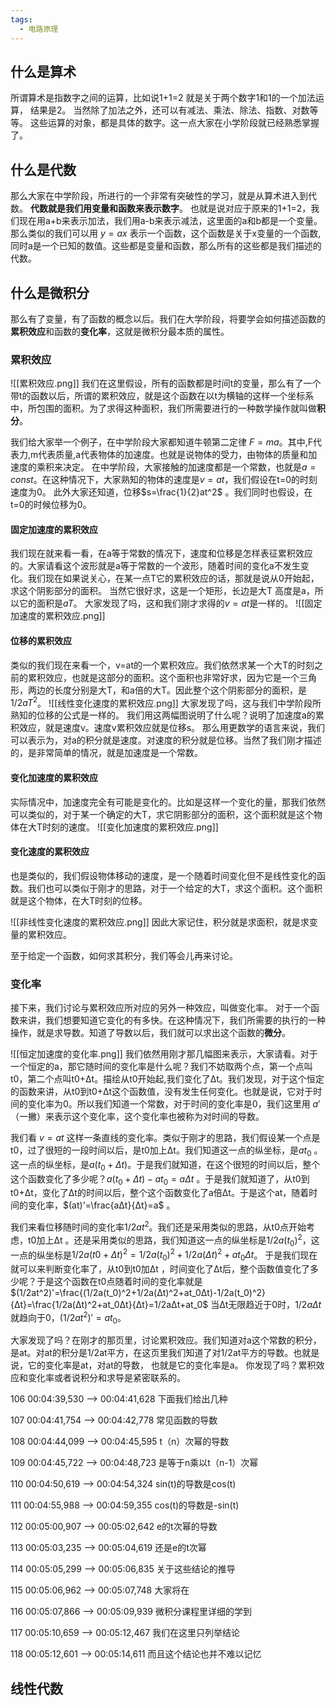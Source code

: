 ```yaml
---
tags:
  - 电路原理
---
```


## 什么是算术
所谓算术是指数字之间的运算，比如说1+1=2 就是关于两个数字1和1的一个加法运算， 结果是2。
当然除了加法之外，还可以有减法、乘法、除法、指数、对数等等。
这些运算的对象，都是具体的数字。这一点大家在小学阶段就已经熟悉掌握了。

## 什么是代数

那么大家在中学阶段，所进行的一个非常有突破性的学习，就是从算术进入到代数。
**代数就是我们用变量和函数来表示数字**。
也就是说对应于原来的1+1=2，我们现在用a+b来表示加法，我们用a-b来表示减法，这里面的a和b都是一个变量。
那么类似的我们可以用 $y=ax$ 表示一个函数，这个函数是关于x变量的一个函数,同时a是一个已知的数值。这些都是变量和函数，那么所有的这些都是我们描述的代数。
## 什么是微积分

那么有了变量，有了函数的概念以后。我们在大学阶段，将要学会如何描述函数的**累积效应**和函数的**变化率**，这就是微积分最本质的属性。

### 累积效应
 ![[累积效应.png]]
我们在这里假设，所有的函数都是时间t的变量，那么有了一个带t的函数以后，所谓的累积效应，就是这个函数在以t为横轴的这样一个坐标系中，所包围的面积。为了求得这种面积，我们所需要进行的一种数学操作就叫做**积分**。

我们给大家举一个例子，在中学阶段大家都知道牛顿第二定律 $F=ma$。其中,F代表力,m代表质量,a代表物体的加速度。也就是说物体的受力，由物体的质量和加速度的乘积来决定。
在中学阶段，大家接触的加速度都是一个常数，也就是$a=const$。在这种情况下，大家熟知的物体的速度是$v=at$，我们假设在t=0的时刻速度为0。
此外大家还知道，位移$s=\frac{1}{2}at^2$  。我们同时也假设，在t=0的时候位移为0。
#### 固定加速度的累积效应
我们现在就来看一看，在a等于常数的情况下，速度和位移是怎样表征累积效应的。大家请看这个波形就是a等于常数的一个波形，随着时间的变化a不发生变化。我们现在如果说关心，在某一点T它的累积效应的话，那就是说从0开始起，求这个阴影部分的面积。
当然它很好求，这是一个矩形，长边是大T 高度是a，所以它的面积是$aT$。
大家发现了吗，这和我们刚才求得的$v=at$是一样的。
![[固定加速度的累积效应.png]]
#### 位移的累积效应
类似的我们现在来看一个，v=at的一个累积效应。我们依然求某一个大T的时刻之前的累积效应，也就是这部分的面积。这个面积也非常好求，因为它是一个三角形，两边的长度分别是大T，和a倍的大T。因此整个这个阴影部分的面积，是$1/2aT^2$。
![[线性变化速度的累积效应.png]]
大家发现了吗，这与我们中学阶段所熟知的位移的公式是一样的。
我们用这两幅图说明了什么呢？说明了加速度a的累积效应，就是速度v。速度v累积效应就是位移s。
那么用更数学的语言来说，我们可以表示为，对a的积分就是速度。对速度的积分就是位移。当然了我们刚才描述的，是非常简单的情况，就是加速度是一个常数。
#### 变化加速度的累积效应
实际情况中，加速度完全有可能是变化的。比如是这样一个变化的量，那我们依然可以类似的，对于某一个确定的大T，求它阴影部分的面积，这个面积就是这个物体在大T时刻的速度。
![[变化加速度的累积效应.png]]
#### 变化速度的累积效应
也是类似的，我们假设物体移动的速度，是一个随着时间变化但不是线性变化的函数。我们也可以类似于刚才的思路，对于一个给定的大T，求这个面积。这个面积就是这个物体，在大T时刻的位移。

![[非线性变化速度的累积效应.png]]
因此大家记住，积分就是求面积，就是求变量的累积效应。

至于给定一个函数，如何求其积分，我们等会儿再来讨论。

### 变化率
接下来，我们讨论与累积效应所对应的另外一种效应，叫做变化率。
对于一个函数来讲，我们想要知道它变化的有多快。在这种情况下，我们所需要的执行的一种操作，就是求导数。知道了导数以后，我们就可以求出这个函数的**微分**。


![[恒定加速度的变化率.png]]
我们依然用刚才那几幅图来表示，大家请看。对于一个恒定的a，那它随时间的变化率是什么呢？我们不妨取两个点，第一个点叫t0，第二个点叫t0+Δt。描绘从t0开始起,我们变化了Δt。我们发现，对于这个恒定的函数来讲，从t0到t0+Δt这个函数值，没有发生任何变化。也就是说，它对于时间的变化率为0。所以我们知道一个常数，对于时间的变化率是0，我们这里用 $a'$ （一撇）来表示这个变化率，这个变化率也被称为对时间的导数。


我们看 $v=at$ 这样一条直线的变化率。类似于刚才的思路，我们假设某一个点是t0，过了很短的一段时间以后，是t0加上Δt。我们知道这一点的纵坐标，是$a t_0$ 。这一点的纵坐标，是$a(t_0+Δt)$。于是我们就知道，在这个很短的时间以后，整个这个函数变化了多少呢？$a(t_0+Δt)-at_0=aΔt$ 。于是我们就知道了，从t0到t0+Δt，变化了Δt的时间以后，整个这个函数变化了a倍Δt。于是这个at，随着时间的变化率，$(at)'=\frac{aΔt}{Δt}=a$ 。

我们来看位移随时间的变化率$1/2at^2$。我们还是采用类似的思路，从t0点开始考虑，t0加上Δt 。还是采用类似的思路，我们知道这一点的纵坐标是$1/2a(t_0)^2$，这一点的纵坐标是$1/2a(t0+Δt)^2=1/2a(t_0)^2+1/2a(Δt)^2+at_0Δt$。 
于是我们现在就可以来判断变化率了，从t0到t0加Δt ，时间变化了Δt后，整个函数值变化了多少呢？于是这个函数在t0点随着时间的变化率就是$(1/2at^2)'=\frac{(1/2a(t_0)^2+1/2a(Δt)^2+at_0Δt)-1/2a(t_0)^2}{Δt}=\frac{1/2a(Δt)^2+at_0Δt}{Δt}=1/2aΔt+at_0$ 当Δt无限趋近于0时，$1/2aΔt$就趋向于0，$(1/2at^2)'=at_0$。
 
大家发现了吗？在刚才的那页里，讨论累积效应。我们知道对a这个常数的积分，是at。对at的积分是1/2at平方，在这页里我们知道了对1/2at平方的导数。也就是说，它的变化率是at，对at的导数，
也就是它的变化率是a。
你发现了吗？累积效应和变化率或者说积分和求导是紧密联系的。

106
00:04:39,530 --> 00:04:41,628
下面我们给出几种

107
00:04:41,754 --> 00:04:42,778
常见函数的导数

108
00:04:44,099 --> 00:04:45,595
t（n）次幂的导数

109
00:04:45,722 --> 00:04:48,723
是等于n乘以t（n-1）次幂

110
00:04:50,619 --> 00:04:54,324
sin(t)的导数是cos(t)

111
00:04:55,988 --> 00:04:59,355
cos(t)的导数是-sin(t)

112
00:05:00,907 --> 00:05:02,642
e的t次幂的导数

113
00:05:03,235 --> 00:05:04,619
还是e的t次幂

114
00:05:05,299 --> 00:05:06,835
关于这些结论的推导

115
00:05:06,962 --> 00:05:07,748
大家将在

116
00:05:07,866 --> 00:05:09,939
微积分课程里详细的学到

117
00:05:10,659 --> 00:05:12,467
我们在这里只列举结论

118
00:05:12,601 --> 00:05:14,611
而且这个结论也并不难以记忆 


## 线性代数

